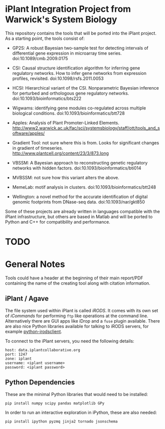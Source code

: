 # iPlant Integration Project from Warwick's System Biology #

This repository contains the tools that will be ported into the iPlant
project.  As a starting point, the tools consist of:

* GP2S: A robust Bayesian two-sample test for detecting intervals of
  differential gene expression in microarray time series.
  doi:10.1089/cmb.2009.0175

* CSI: Causal structure identification algorithm for inferring gene
  regulatory networks.  How to infer gene networks from expression
  profiles, revisited. doi:10.1098/rsfs.2011.0053

* HCSI: Hierarchical variant of the CSI.  Nonparametric Bayesian
  inference for perturbed and orthologous gene regulatory
  networks. doi:10.1093/bioinformatics/bts222

* Wigwams: identifying gene modules co-regulated across multiple
  biological conditions. doi:10.1093/bioinformatics/btt728

* Apples: Analysis of Plant Promoter-Linked Elements.  http://www2.warwick.ac.uk/fac/sci/systemsbiology/staff/ott/tools_and_software/apples/

* Gradient Tool: not sure where this is from.  Looks for significant
changes in gradient of timeseries.  http://www.plantcell.org/content/23/3/873.long


* VBSSM: A Bayesian approach to reconstructing genetic regulatory
  networks with hidden factors.  doi:10.1093/bioinformatics/bti014

* MVBSSM: not sure how this variant alters the above.

* MemeLab: motif analysis in clusters.
  doi:10.1093/bioinformatics/btt248

* Wellington: a novel method for the accurate identification of
  digital genomic footprints from DNase-seq data.
  doi:10.1093/nar/gkt850

Some of these projects are already written in languages compatible
with the iPlant infrastructure, but others are based in Matlab and
will be ported to Python and C++ for compatibility and performance.

# TODO #

# General Notes #

Tools could have a header at the beginning of their main report/PDF
containing the name of the creating tool along with citation
information.

## iPlant / Agave ##

The file system used within iPlant is called *iRODS*.  It comes with
its own set of *iCommands* for performing `ftp` like operations at the
command line.  Alternatively there are GUI apps like iDrop and a
`fuse` plugin available.  There are also nice Python libraries
available for talking to iRODS servers, for example
[python-irodsclient](https://github.com/iPlantCollaborativeOpenSource/python-irodsclient).

To connect to the iPlant servers, you need the following details:

    host: data.iplantcollaborative.org
    port: 1247
    zone: iplant
    username: <iplant username>
    password: <iplant password>

## Python Dependencies ##

These are the minimal Python libraries that would need to be installed:

    pip install numpy scipy pandas matplotlib GPy

In order to run an interactive exploration in iPython, these are also
needed:

    pip install ipython pyzmq jinja2 tornado jsonschema
